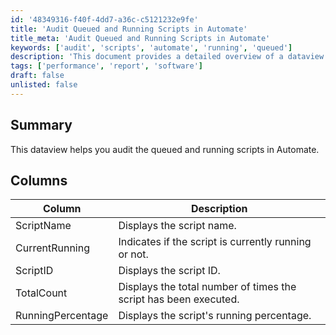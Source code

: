 ```yaml
---
id: '48349316-f40f-4dd7-a36c-c5121232e9fe'
title: 'Audit Queued and Running Scripts in Automate'
title_meta: 'Audit Queued and Running Scripts in Automate'
keywords: ['audit', 'scripts', 'automate', 'running', 'queued']
description: 'This document provides a detailed overview of a dataview designed to audit queued and running scripts in ConnectWise Automate. It outlines the key columns available in the dataview, including script name, current running status, script ID, total execution count, and running percentage.'
tags: ['performance', 'report', 'software']
draft: false
unlisted: false
---
```


## Summary

This dataview helps you audit the queued and running scripts in Automate.

## Columns

| Column            | Description                                          |
|-------------------|------------------------------------------------------|
| ScriptName        | Displays the script name.                             |
| CurrentRunning    | Indicates if the script is currently running or not.  |
| ScriptID          | Displays the script ID.                               |
| TotalCount        | Displays the total number of times the script has been executed. |
| RunningPercentage  | Displays the script's running percentage.             |
